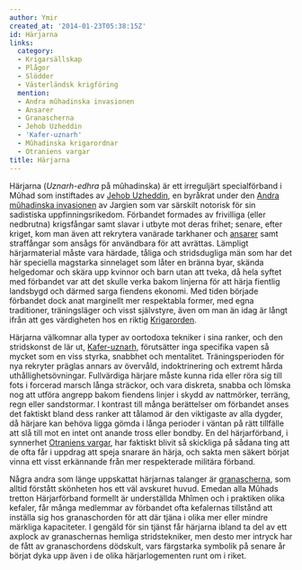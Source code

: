 ```yaml
---
author: Ymir
created_at: '2014-01-23T05:38:15Z'
id: Härjarna
links:
  category:
  - Krigarsällskap
  - Plågor
  - Slödder
  - Västerländsk krigföring
  mention:
  - Andra mûhadinska invasionen
  - Ansarer
  - Granascherna
  - Jehob Uzheddin
  - 'Kafer-uznarh'
  - Mûhadinska krigarordnar
  - Otraniens vargar
title: Härjarna
---
```


Härjarna (*Uznarh-edhra* på mûhadinska) är ett irreguljärt specialförband i Mûhad som instiftades av
[Jehob Uzheddin], en byråkrat under den [Andra mûhadinska invasionen] av Jargien som var särskilt
notorisk för sin sadistiska uppfinningsrikedom. Förbandet formades av frivilliga (eller nedbrutna)
krigsfångar samt slavar i utbyte mot deras frihet; senare, efter kriget, kom man även att rekrytera
vanärade tarkhaner och [ansarer] samt straffångar som ansågs för användbara för att avrättas.
Lämpligt härjarmaterial måste vara härdade, tåliga och stridsdugliga män som har det här speciella
magstarka sinnelaget som låter en bränna byar, skända helgedomar och skära upp kvinnor och barn utan
att tveka, då hela syftet med förbandet var att det skulle verka bakom linjerna för att härja
fientlig landsbygd och därmed sarga fiendens ekonomi. Med tiden började förbandet dock anat
marginellt mer respektabla former, med egna traditioner, träningsläger och visst självstyre, även om
man än idag är långt ifrån att ges värdigheten hos en riktig [Krigarorden].

Härjarna välkomnar alla typer av oortodoxa tekniker i sina ranker, och den stridskonst de lär ut,
[Kafer-uznarh], förutsätter inga specifika vapen så mycket som en viss styrka, snabbhet och
mentalitet. Träningsperioden för nya rekryter präglas annars av övervåld, indoktrinering och extremt
hårda uthållighetsövningar. Fullvärdiga härjare måste kunna rida eller röra sig till fots i forcerad
marsch långa sträckor, och vara diskreta, snabba och lömska nog att utföra angrepp bakom fiendens
linjer i skydd av nattmörker, terräng, regn eller sandstormar. I kontrast till många berättelser om
förbandet anses det faktiskt bland dess ranker att tålamod är den viktigaste av alla dygder, då
härjare kan behöva ligga gömda i långa perioder i väntan på rätt tillfälle att slå till mot en intet
ont anande tross eller bondby. En del härjarförband, i synnerhet [Otraniens vargar], har faktiskt
blivit så skickliga på sådana ting att de ofta får i uppdrag att speja snarare än härja, och sakta
men säkert börjat vinna ett visst erkännande från mer respekterade militära förband.

Några andra som länge uppskattat härjarnas talanger är [granascherna], som alltid förstått skönheten
hos ett väl avskuret huvud. Emedan alla Mûhads tretton Härjarförband formellt är underställda Mhîmen
och i praktiken olika kefaler, får många medlemmar av förbandet ofta kefalernas tillstånd att
inställa sig hos granaschorden för att där tjäna i olika mer eller mindre märkliga kapaciteter. I
gengäld för sin tjänst får härjarna ibland ta del av ett axplock av granaschernas hemliga
stridstekniker, men desto mer intryck har de fått av granaschordens dödskult, vars färgstarka
symbolik på senare år börjat dyka upp även i de olika härjarlogementen runt om i riket.

  [Jehob Uzheddin]: Jehob_Uzheddin
  [Andra mûhadinska invasionen]: Andra_mûhadinska_invasionen
  [ansarer]: Ansarer
  [Krigarorden]: Mûhadinska_krigarordnar
  [Kafer-uznarh]: Kafer-uznarh
  [Otraniens vargar]: Otraniens_vargar
  [granascherna]: Granascherna